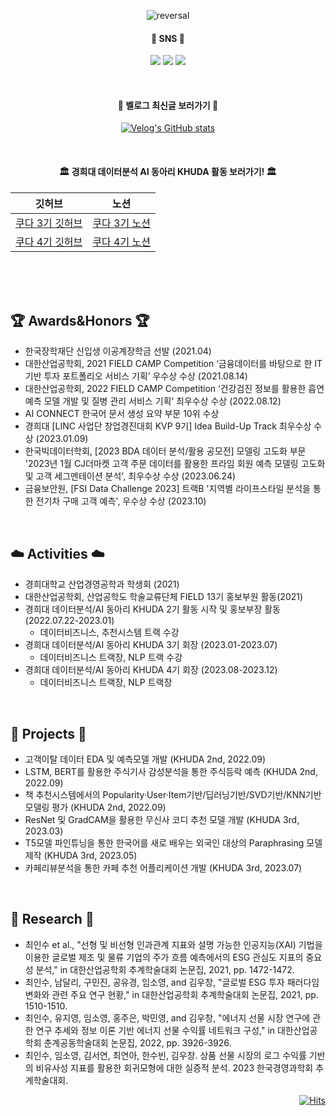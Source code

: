 <div align="center"> 

 
![reversal](https://capsule-render.vercel.app/api?type=transparent&text=Lim%So%Yeong&fontColor=d6ace6&fontAlign=50&fontSize=56&descAlign=63&desc=welcome👋&descAlignY=85&theme=Transparent)
 

  
####   :seedling: SNS :seedling:
<a href="https://instagram.com/so.yyeong?igshid=OGQ5ZDc2ODk2ZA==" target="_blank"><img src="https://img.shields.io/badge/Insta-FFF5EE?style=flat-square&logo=instagram&logoColor=00000"/></a>
<a href="https://blog.naver.com/im_soyeong" target="_blank"><img src="https://img.shields.io/badge/Blog-F0FFF0?style=flat-square&logo=naver&logoColor=03C75A"/></a>
<a href="https://velog.io/@so_yeong" target="_blank"><img src="https://img.shields.io/badge/Velog-E0FFFF?style=flat-square&logo=velog&logoColor=#20C997"/></a>

</br>

####   :running: 벨로그 최신글 보러가기 :running:
[![Velog's GitHub stats](https://velog-readme-stats.vercel.app/api?name=so_yeong)](https://github.com/eungyeole/velog-readme-stats)

</br>

####   🏛️ 경희대 데이터분석 AI 동아리 KHUDA 활동 보러가기! 🏛️

| 깃허브 | 노션 |
|:---:|:---:|
|[쿠다 3기 깃허브](https://github.com/khuda-3rd)| [쿠다 3기 노션](https://www.notion.so/khuda/KHUDA-3-9f65e63f178747b991266efeb64e833d?pvs=4) |
| [쿠다 4기 깃허브](https://github.com/khuda-4th)| [쿠다 4기 노션](https://www.notion.so/khuda/KHUDA-4th-AI-KHUDA-4-45e8834854dc4402b00b9622c3aa68ee?pvs=4) |








</div>
<br>
</br>
</br>

##    :trophy: Awards&Honors  :trophy:
- 한국장학재단 신입생 이공계장학금 선발 (2021.04)
- 대한산업공학회, 2021 FIELD CAMP Competition ‘금융데이터를 바탕으로 한 IT기반 투자 포트폴리오 서비스 기획’ 우수상 수상 (2021.08.14)
- 대한산업공학회, 2022 FIELD CAMP Competition ‘건강검진 정보를 활용한 흡연 예측 모델 개발 및 질병 관리 서비스 기획’ 최우수상 수상 (2022.08.12)
- AI CONNECT 한국어 문서 생성 요약 부문 10위 수상 
- 경희대 [LINC 사업단 창업경진대회 KVP 9기] Idea Build-Up Track 최우수상 수상 (2023.01.09)
- 한국빅데이터학회, [2023 BDA 데이터 분석/활용 공모전] 모델링 고도화 부문 '2023년 1월 CJ더마켓 고객 주문 데이터를 활용한 프라임 회원 예측 모델링 고도화 및 고객 세그멘테이션 분석', 최우수상 수상 (2023.06.24)
- 금융보안원, [FSI Data Challenge 2023] 트랙B '지역별 라이프스타일 분석을 통한 전기차 구매 고객 예측', 우수상 수상 (2023.10)
</br>

## :cloud: Activities :cloud:
- 경희대학교 산업경영공학과 학생회 (2021)
- 대한산업공학회, 산업공학도 학술교류단체 FIELD 13기 홍보부원 활동(2021)
- 경희대 데이터분석/AI 동아리 KHUDA 2기 활동 시작 및 홍보부장 활동(2022.07.22-2023.01)
  - 데이터비즈니스, 추천시스템 트랙 수강
- 경희대 데이터분석/AI 동아리 KHUDA 3기 회장 (2023.01-2023.07)
  - 데이터비즈니스 트랙장, NLP 트랙 수강
- 경희대 데이터분석/AI 동아리 KHUDA 4기 회장 (2023.08-2023.12)
  - 데이터비즈니스 트랙장, NLP 트랙장
</br>

##  :file_folder: Projects  :file_folder:
- 고객이탈 데이터 EDA 및 예측모델 개발 (KHUDA 2nd, 2022.09)
- LSTM, BERT를 활용한 주식기사 감성분석을 통한 주식등락 예측 (KHUDA 2nd, 2022.09)
- 책 추천시스템에서의 Popularity·User·Item기반/딥러닝기반/SVD기반/KNN기반 모델링 평가 (KHUDA 2nd, 2022.09)
- ResNet 및 GradCAM을 활용한 무신사 코디 추천 모델 개발 (KHUDA 3rd, 2023.03)
- T5모델 파인튜닝을 통한 한국어를 새로 배우는 외국인 대상의 Paraphrasing 모델 제작 (KHUDA 3rd, 2023.05)
- 카페리뷰분석을 통한 카페 추천 어플리케이션 개발 (KHUDA 3rd, 2023.07)

</br>

## 📄 Research 📄
- 최인수 et al., "선형 및 비선형 인과관계 지표와 설명 가능한 인공지능(XAI) 기법을 이용한 글로벌 제조 및 물류 기업의 주가 흐름 예측에서의 ESG 관심도 지표의 중요성 분석," in 대한산업공학회 추계학술대회 논문집, 2021, pp. 1472-1472.
- 최인수, 남달리, 구민진, 공유경, 임소영, and 김우창, "글로벌 ESG 투자 패러다임 변화와 관련 주요 연구 현황," in 대한산업공학회 추계학술대회 논문집, 2021, pp. 1510-1510.
- 최인수, 유지영, 임소영, 홍주은, 박민영, and 김우창, "에너지 선물 시장 연구에 관한 연구 추세와 정보 이론 기반 에너지 선물 수익률 네트워크 구성," in 대한산업공학회 춘계공동학술대회 논문집, 2022, pp. 3926-3926.
- 최인수, 임소영, 김서연, 최연아, 한수빈, 김우창. 상품 선물 시장의 로그 수익률 기반의 비유사성 지표를 활용한 회귀모형에 대한 실증적 분석. 2023 한국경영과학회 추계학술대회.




<div align="right"> 
 
[![Hits](https://hits.seeyoufarm.com/api/count/incr/badge.svg?url=https%3A%2F%2Fgithub.com%2FLimSoYeong&count_bg=%2379C83D&title_bg=%23555555&icon=&icon_color=%23E7E7E7&title=hits&edge_flat=false)](https://hits.seeyoufarm.com)
</div>
